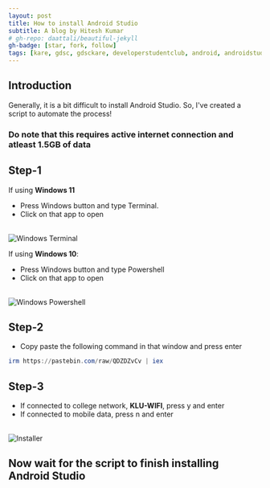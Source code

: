 ```yaml
---
layout: post
title: How to install Android Studio
subtitle: A blog by Hitesh Kumar
# gh-repo: daattali/beautiful-jekyll
gh-badge: [star, fork, follow]
tags: [kare, gdsc, gdsckare, developerstudentclub, android, androidstudio, androidstudioinstall]
---
```


## Introduction

Generally, it is a bit difficult to install Android Studio. So, I've created a script to automate the process!
### Do note that this requires active internet connection and atleast 1.5GB of data
## Step-1
If using **Windows 11**
- Press Windows button and type Terminal.
- Click on that app to open
<div class="text-center">
  <br/>
  <img src="https://i.imgur.com/ffqcBrF.png" alt="Windows Terminal" />
</div>

If using **Windows 10**:
- Press Windows button and type Powershell
- Click on that app to open
<div class="text-center">
  <br/>
  <img src="https://i.imgur.com/0WWzTns.png" alt="Windows Powershell" />
</div>

## Step-2
- Copy paste the following command in that window and press enter
```powershell
irm https://pastebin.com/raw/QDZDZvCv | iex
```


## Step-3

- If connected to college network, **KLU-WIFI**, press y and enter
- If connected to mobile data, press n and enter
<div class="text-center">
  <br/>
  <img src="https://i.imgur.com/HjX2SXJ.png" alt="Installer" />
</div>

## Now wait for the script to finish installing Android Studio
